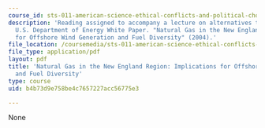 ```yaml
---
course_id: sts-011-american-science-ethical-conflicts-and-political-choices-fall-2007
description: 'Reading assigned to accompany a lecture on alternatives to fossil fuels:
  U.S. Department of Energy White Paper. "Natural Gas in the New England Region: Implications
  for Offshore Wind Generation and Fuel Diversity" (2004).'
file_location: /coursemedia/sts-011-american-science-ethical-conflicts-and-political-choices-fall-2007/b4b73d9e758be4c7657227acc56775e3_20_doe_wind.pdf
file_type: application/pdf
layout: pdf
title: 'Natural Gas in the New England Region: Implications for Offshore Wind Generation
  and Fuel Diversity'
type: course
uid: b4b73d9e758be4c7657227acc56775e3

---
```

None